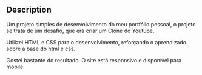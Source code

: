 ## Description
Um projeto simples de desenvolvimento do meu portfólio pessoal, o projeto se trata de um desafio, que era criar um Clone do Youtube.

Utilizei HTML e CSS para o desenvolvimento, reforçando o aprendizado sobre a base do html e css.

Gostei bastante do resultado. O site está responsivo e disponível para mobile.
